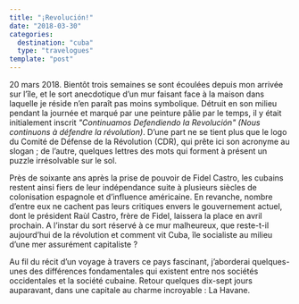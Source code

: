 ```yaml
---
title: "¡Revolución!"
date: "2018-03-30"
categories:
  destination: "cuba"
  type: "travelogues"
template: "post"
---
```


20 mars 2018. Bientôt trois semaines se sont écoulées depuis mon arrivée sur l’île, et le sort anecdotique d’un mur faisant face à la maison dans laquelle je réside n’en paraît pas moins symbolique. Détruit en son milieu pendant la journée et marqué par une peinture pâlie par le temps, il y était initialement inscrit _"Continuamos Defendiendo la Revolución" (Nous continuons à défendre la révolution)_. D’une part ne se tient plus que le logo du Comité de Défense de la Révolution (CDR), qui prête ici son acronyme au slogan ; de l’autre, quelques lettres des mots qui forment à présent un puzzle irrésolvable sur le sol.

Près de soixante ans après la prise de pouvoir de Fidel Castro, les cubains restent ainsi fiers de leur indépendance suite à plusieurs siècles de colonisation espagnole et d’influence américaine. En revanche, nombre d’entre eux ne cachent pas leurs critiques envers le gouvernement actuel, dont le président Raùl Castro, frère de Fidel, laissera la place en avril prochain. A l’instar du sort réservé à ce mur malheureux, que reste-t-il aujourd’hui de la révolution et comment vit Cuba, île socialiste au milieu d’une mer assurément capitaliste ?

Au fil du récit d’un voyage à travers ce pays fascinant, j’aborderai quelques-unes des différences fondamentales qui existent entre nos sociétés occidentales et la société cubaine. Retour quelques dix-sept jours auparavant, dans une capitale au charme incroyable : La Havane.
